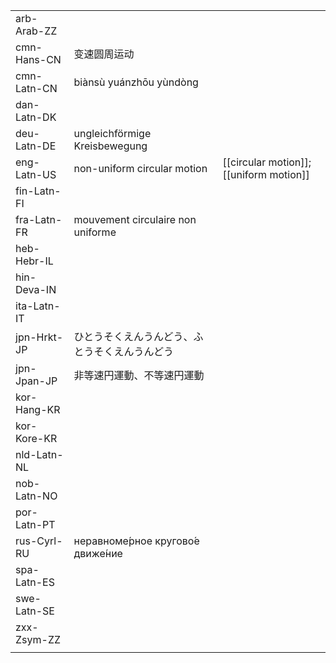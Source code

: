 | | | |
|-|-|-|
| arb-Arab-ZZ |  |  |
| cmn-Hans-CN | 变速圆周运动 |  |
| cmn-Latn-CN | biànsù yuánzhōu yùndòng |  |
| dan-Latn-DK |  |  |
| deu-Latn-DE | ungleichförmige Kreisbewegung |  |
| eng-Latn-US | non-uniform circular motion | [[circular motion]]; [[uniform motion]] |
| fin-Latn-FI |  |  |
| fra-Latn-FR | mouvement circulaire non uniforme |  |
| heb-Hebr-IL |  |  |
| hin-Deva-IN |  |  |
| ita-Latn-IT |  |  |
| jpn-Hrkt-JP | ひとうそくえんうんどう、ふとうそくえんうんどう |  |
| jpn-Jpan-JP | 非等速円運動、不等速円運動 |  |
| kor-Hang-KR |  |  |
| kor-Kore-KR |  |  |
| nld-Latn-NL |  |  |
| nob-Latn-NO |  |  |
| por-Latn-PT |  |  |
| rus-Cyrl-RU | неравноме́рное кругово́е движе́ние |  |
| spa-Latn-ES |  |  |
| swe-Latn-SE |  |  |
| zxx-Zsym-ZZ |  |  |
|  |  |  |
